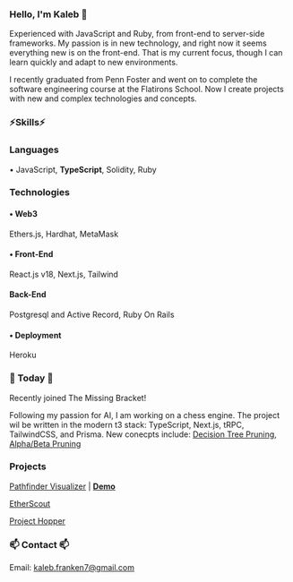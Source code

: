 ### Hello, I'm Kaleb 👋

Experienced with JavaScript and Ruby, from front-end to server-side frameworks. My passion is in new technology, and right now it seems everything new is on the front-end. That is my current focus, though I can learn quickly and adapt to new environments.

I recently graduated from Penn Foster and went on to complete the software engineering course at the Flatirons School. Now I create projects with new and complex technologies and concepts. 

### ⚡Skills⚡

### Languages

• JavaScript, **TypeScript**, Solidity, Ruby

### Technologies

#### • Web3

Ethers.js, Hardhat, MetaMask

#### • Front-End

React.js v18, Next.js, Tailwind

#### Back-End

Postgresql and Active Record, Ruby On Rails

#### • Deployment

Heroku

### 📅 Today 📅

Recently joined The Missing Bracket!

Following my passion for AI, I am working on a chess engine. The project wil be written in the modern t3 stack: TypeScript, Next.js, tRPC, TailwindCSS, and Prisma. New conecpts include: [Decision Tree Pruning](https://en.wikipedia.org/wiki/Decision_tree_pruning), [Alpha/Beta Pruning](https://en.wikipedia.org/wiki/Alpha%E2%80%93beta_pruning)





### Projects

[Pathfinder Visualizer](https://github.com/Skywrithin/pathfinder-visualizer) | [**Demo**](https://pathfinder-visualizer-kaleb.herokuapp.com)

[EtherScout](https://github.com/Skywrithin/EtherScout)

[Project Hopper](https://github.com/Skywrithin/project-hopper)


### 📫 Contact 📫

Email: kaleb.franken7@gmail.com

<!--
- 🔭 I’m currently working on ...
- 🌱 I’m currently learning ...
- 👯 I’m looking to collaborate on ...
- 🤔 I’m looking for help with ...
- 💬 Ask me about ...
- 📫 How to reach me: ...
- 😄 Pronouns: ...
- ⚡ Fun fact: ...
-->
